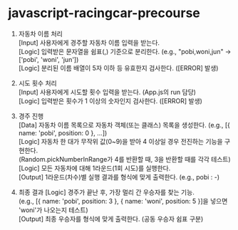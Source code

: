 # javascript-racingcar-precourse

1. 자동차 이름 처리  
   [Input] 사용자에게 경주할 자동차 이름 입력을 받는다.  
   [Logic] 입력받은 문자열을 쉼표(,) 기준으로 분리한다. (e.g., "pobi,woni,jun" -> ['pobi', 'woni', 'jun'])  
   [Logic] 분리된 이름 배열이 5자 이하 등 유효한지 검사한다. ([ERROR] 발생)

2. 시도 횟수 처리  
   [Input] 사용자에게 시도할 횟수 입력을 받는다. (App.js의 run 담당)  
   [Logic] 입력받은 횟수가 1 이상의 숫자인지 검사한다. ([ERROR] 발생)

3. 경주 진행  
   [Data] 자동차 이름 목록으로 자동차 객체(또는 클래스) 목록을 생성한다. (e.g., [{ name: 'pobi', position: 0 }, ...])  
   [Logic] 자동차 한 대가 무작위 값(0~9)을 받아 4 이상일 경우 전진하는 기능을 구현한다.  
   (Random.pickNumberInRange가 4를 반환할 때, 3을 반환할 때를 각각 테스트)  
   [Logic] 모든 자동차에 대해 1라운드(1회 시도)를 실행한다.  
   [Output] 1라운드(차수)별 실행 결과를 형식에 맞게 출력한다. (e.g., pobi : -)

4. 최종 결과
   [Logic] 경주가 끝난 후, 가장 멀리 간 우승자를 찾는 기능.  
   (e.g., [{ name: 'pobi', position: 3 }, { name: 'woni', position: 5 }]을 넣으면 'woni'가 나오는지 테스트)  
   [Output] 최종 우승자를 형식에 맞게 출력한다. (공동 우승자 쉼표 구분)
